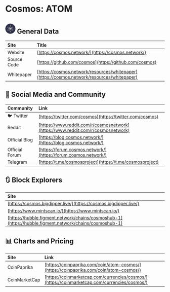 # Cosmos: ATOM

## ![](../../.gitbook/assets/atom.png) General Data

| Site | Title |
| :--- | :--- |
| Website | [https://cosmos.network/](https://cosmos.network/) |
| Source Code | [https://github.com/cosmos](https://github.com/cosmos) |
| Whitepaper | [https://cosmos.network/resources/whitepaper](https://cosmos.network/resources/whitepaper) |

## 🙋 Social Media and Community

| Community | Link |
| :--- | :--- |
| 🐦 Twitter | [https://twitter.com/cosmos](https://twitter.com/cosmos) |
| Reddit | [https://www.reddit.com/r/cosmosnetwork](https://www.reddit.com/r/cosmosnetwork) |
| Official Blog | [https://blog.cosmos.network/](https://blog.cosmos.network/) |
| Official Forum | [https://forum.cosmos.network/](https://forum.cosmos.network/) |
| Telegram | [https://t.me/cosmosproject](https://t.me/cosmosproject) |

## 🔃 Block Explorers

| Site |
| :--- |
| [https://cosmos.bigdipper.live/](https://cosmos.bigdipper.live/) |
| [https://www.mintscan.io/](https://www.mintscan.io/) |
| [https://hubble.figment.network/chains/cosmoshub-1](https://hubble.figment.network/chains/cosmoshub-1) |

## 📊 Charts and Pricing

| Site | Link |
| :--- | :--- |
| CoinPaprika | [https://coinpaprika.com/coin/atom-cosmos/](https://coinpaprika.com/coin/atom-cosmos/) |
| CoinMarketCap | [https://coinmarketcap.com/currencies/cosmos/](https://coinmarketcap.com/currencies/cosmos/) |


